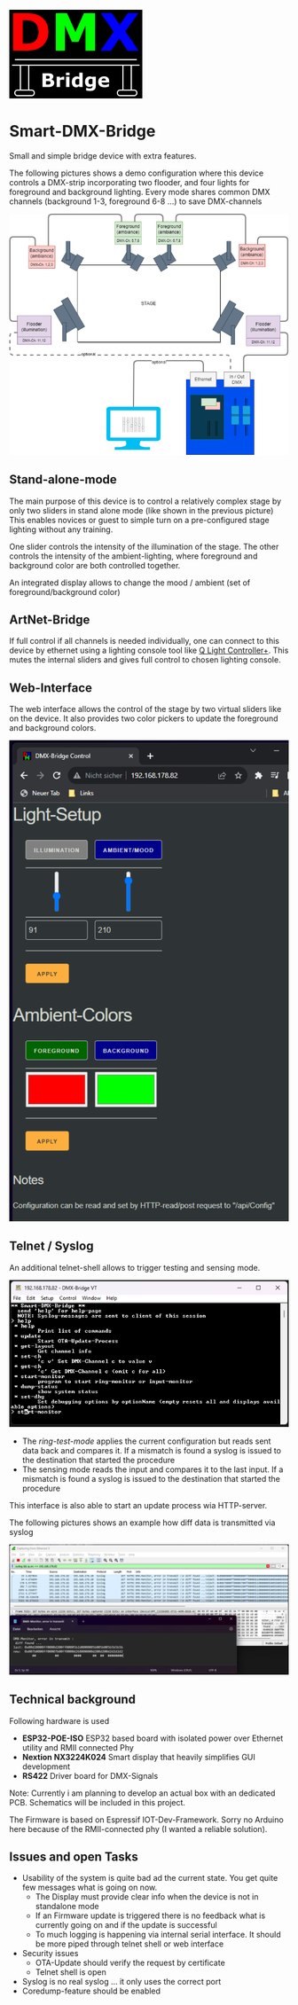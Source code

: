 ![DMX Logo](doc/pics/Logo.png)

# Smart-DMX-Bridge

Small and simple bridge device with extra features.

The following pictures shows a demo configuration where this device controls a DMX-strip
incorporating two flooder, and four lights for foreground and background lighting.
Every mode shares common DMX channels (background 1-3, foreground 6-8 ...) to save DMX-channels

![Example Configuration](doc/pics/ExampleStage.drawio.png)

## Stand-alone-mode

The main purpose of this device is to control a relatively complex stage by only two sliders in stand alone mode
(like shown in the previous picture)
This enables novices or guest to simple turn on a pre-configured stage lighting without any training.

One slider controls the intensity of the illumination of the stage.
The other controls the intensity of the ambient-lighting, where foreground and
background color are both controlled together.

An integrated display allows to change the mood / ambient (set of foreground/background color)

## ArtNet-Bridge

If full control if all channels is needed individually, one can connect to this device by ethernet
using a lighting console tool like [Q Light Controller+](https://www.qlcplus.org/).
This mutes the internal sliders and gives full control to chosen lighting console.

## Web-Interface

The web interface allows the control of the stage by two virtual sliders like on the device.
It also provides two color pickers to update the foreground and background colors.

![WebUI](doc/pics/webUi.png)

## Telnet / Syslog

An additional telnet-shell allows to trigger testing and sensing mode.

![Telnet shell](doc/pics/telentInterface.png)


* The *ring-test-mode* applies the current configuration but reads sent data back and compares it.
  If a mismatch is found a syslog is issued to the destination that started the procedure
* The sensing mode reads the input and compares it to the last input.
  If a mismatch is found a syslog is issued to the destination that started the procedure

This interface is also able to start an update process wia HTTP-server.

The following pictures shows an example how diff data is transmitted via syslog

![Telnet shell](doc/pics/wiresharkDemo.png)

## Technical background

Following hardware is used

* **ESP32-POE-ISO** ESP32 based board with isolated power over Ethernet utility and RMII connected Phy
* **Nextion NX3224K024** Smart display that heavily simplifies GUI development
* **RS422** Driver board for DMX-Signals

Note: Currently i am planning to develop an actual box with an dedicated PCB. Schematics will be included in this project.

The Firmware is based on Espressif IOT-Dev-Framework.
Sorry no Arduino here because of the RMII-connected phy (I wanted a reliable solution).

## Issues and open Tasks

* Usability of the system is quite bad ad the current state. You get quite few messages what is going on now.
  * The Display must provide clear info when the device is not in standalone mode
  * If an Firmware update is triggered there is no feedback what is currently going on and if the update is successful
  * To much logging is happening via internal serial interface. It should be more piped through telnet shell or web interface
* Security issues
  * OTA-Update should verify the request by certificate
  * Telnet shell is open
* Syslog is no real syslog ... it only uses the correct port
* Coredump-feature should be enabled
